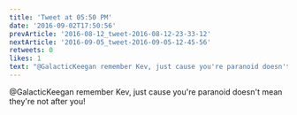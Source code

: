 ```yaml
---
title: 'Tweet at 05:50 PM'
date: '2016-09-02T17:50:56'
prevArticle: '2016-08-12_tweet-2016-08-12-23-33-12'
nextArticle: '2016-09-05_tweet-2016-09-05-12-45-56'
retweets: 0
likes: 1
text: "@GalacticKeegan remember Kev, just cause you're paranoid doesn't mean they're not after you!"
---
```

@GalacticKeegan remember Kev, just cause you're paranoid doesn't mean they're not after you!